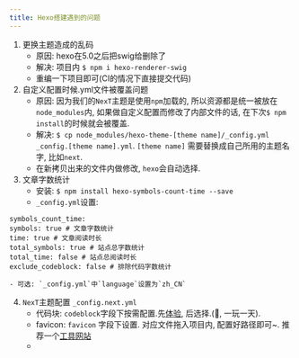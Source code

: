 ```yaml
---
title: Hexo搭建遇到的问题
---
```


1. 更换主题造成的乱码
    - 原因: hexo在5.0之后把swig给删除了
    - 解决: 项目内 `$ npm i hexo-renderer-swig`
    - 重编一下项目即可(CI的情况下直接提交代码)
2. 自定义配置时候.yml文件被覆盖问题
    - 原因: 因为我们的`NexT`主题是使用`npm`加载的, 所以资源都是统一被放在`node_modules`内, 如果做自定义配置而修改了内部文件的话, 在下次`$ npm install`的时候就会被覆盖.
    - 解决: `$ cp node_modules/hexo-theme-[theme name]/_config.yml _config.[theme name].yml`. `[theme name]` 需要替换成自己所用的主题名字, 比如`next`.
    - 在新拷贝出来的文件内做修改, `hexo`会自动选择.
3. 文章字数统计
    - 安装: `$ npm install hexo-symbols-count-time --save`
    - `_config.yml`设置:
```
symbols_count_time: 
symbols: true # 文章字数统计  
time: true # 文章阅读时长  
total_symbols: true # 站点总字数统计  
total_time: false # 站点总阅读时长  
exclude_codeblock: false # 排除代码字数统计
```
    - 可选: `_config.yml`中`language`设置为`zh_CN`
4. `NexT`主题配置 `_config.next.yml`
    - 代码块: `codeblock`字段下按需配置.先[体验](https://theme-next.js.org/highlight/), 后选择.(🤔, 一玩一天).
    - favicon: `favicon` 字段下设置. 对应文件拖入项目内, 配置好路径即可~. 推荐一个[工具网站](https://realfavicongenerator.net)
    - 


    
 

